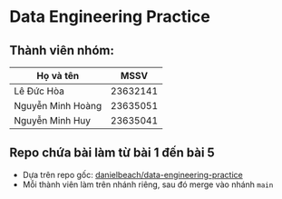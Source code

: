 #       Data Engineering Practice

## Thành viên nhóm:
|      Họ và tên            |    MSSV   |
|---------------------------|-----------|
|      Lê Đức Hòa           |  23632141 |
|    Nguyễn Minh Hoàng      |  23635051 |
|    Nguyễn Minh Huy        |  23635041 |

## Repo chứa bài làm từ bài 1 đến bài 5

- Dựa trên repo gốc: [danielbeach/data-engineering-practice](https://github.com/danielbeach/data-engineering-practice)
- Mỗi thành viên làm trên nhánh riêng, sau đó merge vào nhánh `main`
